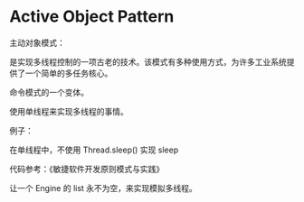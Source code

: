 # Active Object Pattern

主动对象模式：

是实现多线程控制的一项古老的技术。该模式有多种使用方式，为许多工业系统提供了一个简单的多任务核心。

命令模式的一个变体。

使用单线程来实现多线程的事情。

例子：

在单线程中，不使用 Thread.sleep() 实现 sleep

代码参考：《敏捷软件开发原则模式与实践》

让一个 Engine 的 list 永不为空，来实现模拟多线程。